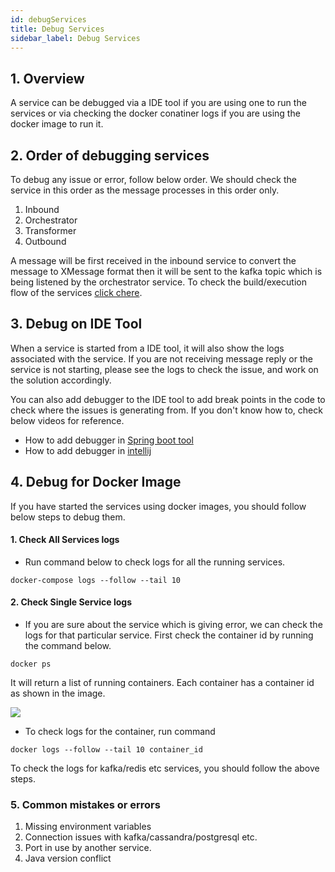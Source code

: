 ```yaml
---
id: debugServices
title: Debug Services
sidebar_label: Debug Services
---
```


## 1. Overview

A service can be debugged via a IDE tool if you are using one to run the services or via checking the docker conatiner logs if you are using the docker image to run it.

## 2. Order of debugging services

To debug any issue or error, follow below order. We should check the service in this order as the message processes in this order only. 

1. Inbound
2. Orchestrator
3. Transformer
4. Outbound

A message will be first received in the inbound service to convert the message to XMessage format then it will be sent to the kafka topic which is being listened by the orchestrator service. To check the build/execution flow of the services [click chere](./Build-Execution-Flow.md). 

## 3. Debug on IDE Tool

When a service is started from a IDE tool, it will also show the logs associated with the service. If you are not receiving message reply or the service is not starting, please see the logs to check the issue, and work on the solution accordingly. 

You can also add debugger to the IDE tool to add break points in the code to check where the issues is generating from. If you don't know how to, check below videos for reference.

- How to add debugger in [Spring boot tool](https://www.youtube.com/watch?v=w5woL3znVuA)
- How to add debugger in [intellij](https://www.youtube.com/watch?v=1bCgzjatcr4)

## 4. Debug for Docker Image

If you have started the services using docker images, you should follow below steps to debug them.

#### 1. Check All Services logs

- Run command below to check logs for all the running services.

```docker-compose logs --follow --tail 10``` 

#### 2. Check Single Service logs

- If you are sure about the service which is giving error, we can check the logs for that particular service. First check the container id by running the command below. 

```docker ps```

It will return a list of running containers. Each container has a container id as shown in the image.

![](../media/docker-ps.png)

- To check logs for the container, run command

```docker logs --follow --tail 10 container_id```

To check the logs for kafka/redis etc services, you should follow the above steps.


### 5. Common mistakes or errors

1. Missing environment variables
2. Connection issues with kafka/cassandra/postgresql etc.
3. Port in use by another service.
4. Java version conflict